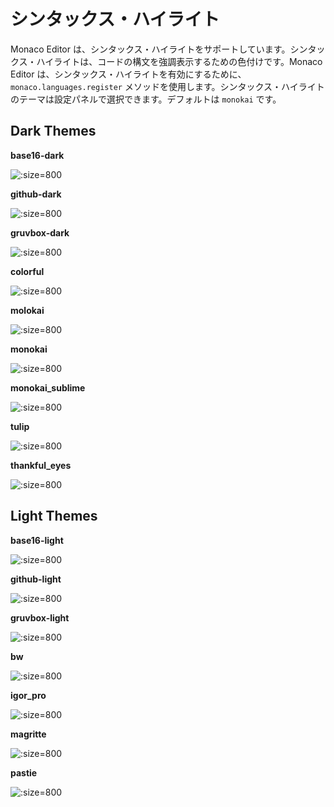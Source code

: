 # シンタックス・ハイライト

Monaco Editor は、シンタックス・ハイライトをサポートしています。シンタックス・ハイライトは、コードの構文を強調表示するための色付けです。Monaco Editor は、シンタックス・ハイライトを有効にするために、`monaco.languages.register` メソッドを使用します。シンタックス・ハイライトのテーマは設定パネルで選択できます。デフォルトは `monokai` です。

## Dark Themes

**base16-dark**

![](./assets/images/syntax-base16-dark.png ':size=800')

**github-dark**

![](./assets/images/syntax-github-dark.png ':size=800')

**gruvbox-dark**

![](./assets/images/syntax-gruvbox-dark.png ':size=800')

**colorful**

![](./assets/images/syntax-colorful.png ':size=800')

**molokai**

![](./assets/images/syntax-molokai.png ':size=800')

**monokai**

![](./assets/images/syntax-monokai.png ':size=800')

**monokai_sublime**

![](./assets/images/syntax-monokai_sublime.png ':size=800')

**tulip**

![](./assets/images/syntax-tulip.png ':size=800')

**thankful_eyes**

![](./assets/images/syntax-thankful_eyes.png ':size=800')

## Light Themes

**base16-light**

![](./assets/images/syntax-base16-light.png ':size=800')

**github-light**

![](./assets/images/syntax-github-light.png ':size=800')

**gruvbox-light**

![](./assets/images/syntax-gruvbox-light.png ':size=800')

**bw**

![](./assets/images/syntax-bw.png ':size=800')

**igor_pro**

![](./assets/images/syntax-igor_pro.png ':size=800')

**magritte**

![](./assets/images/syntax-magritte.png ':size=800')

**pastie**

![](./assets/images/syntax-pastie.png ':size=800')
